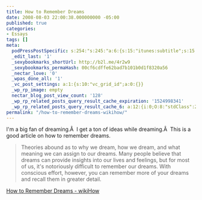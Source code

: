 ```yaml
---
title: How to Remember Dreams
date: 2008-08-03 22:00:38.000000000 -05:00
published: true
categories:
- Essays
tags: []
meta:
  podPressPostSpecific: s:254:"s:245:"a:6:{s:15:"itunes:subtitle";s:15:"##PostExcerpt##";s:14:"itunes:summary";s:15:"##PostExcerpt##";s:15:"itunes:keywords";s:17:"##WordPressCats##";s:13:"itunes:author";s:10:"##Global##";s:15:"itunes:explicit";s:2:"No";s:12:"itunes:block";s:2:"No";}";";
  _edit_last: '1'
  _sexybookmarks_shortUrl: http://b2l.me/4r2w9
  _sexybookmarks_permaHash: 00cf6cdffe62bad7b101b0d1f8320a56
  _nectar_love: '0'
  _wpas_done_all: '1'
  _vc_post_settings: a:1:{s:10:"vc_grid_id";a:0:{}}
  _wp_rp_image: empty
  nectar_blog_post_view_count: '128'
  _wp_rp_related_posts_query_result_cache_expiration: '1524998341'
  _wp_rp_related_posts_query_result_cache_6: a:12:{i:0;O:8:"stdClass":2:{s:7:"post_id";s:3:"386";s:5:"score";s:17:"61.91451553140016";}i:1;O:8:"stdClass":2:{s:7:"post_id";s:4:"1162";s:5:"score";s:17:"56.85325773327088";}i:2;O:8:"stdClass":2:{s:7:"post_id";s:3:"391";s:5:"score";s:17:"55.81776148574671";}i:3;O:8:"stdClass":2:{s:7:"post_id";s:4:"2345";s:5:"score";s:17:"49.66341627484776";}i:4;O:8:"stdClass":2:{s:7:"post_id";s:2:"89";s:5:"score";s:18:"24.790634685160803";}i:5;O:8:"stdClass":2:{s:7:"post_id";s:2:"30";s:5:"score";s:18:"23.720654824664273";}i:6;O:8:"stdClass":2:{s:7:"post_id";s:3:"344";s:5:"score";s:18:"20.241552300928255";}i:7;O:8:"stdClass":2:{s:7:"post_id";s:4:"1441";s:5:"score";s:18:"19.270022199975678";}i:8;O:8:"stdClass":2:{s:7:"post_id";s:3:"627";s:5:"score";s:18:"18.497620087356378";}i:9;O:8:"stdClass":2:{s:7:"post_id";s:2:"18";s:5:"score";s:17:"18.17693478720602";}i:10;O:8:"stdClass":2:{s:7:"post_id";s:4:"3412";s:5:"score";s:18:"17.950249913311154";}i:11;O:8:"stdClass":2:{s:7:"post_id";s:4:"2105";s:5:"score";s:18:"17.510126143782692";}}
permalink: "/how-to-remember-dreams-wikihow/"
---
```

I'm a big fan of dreaming.Â  I get a ton of ideas while dreaming.Â  This is a good article on how to remember dreams.
>Theories abound as to why we dream, how we dream, and what meaning we can assign to our dreams. Many people believe that dreams can provide insights into our lives and feelings, but for most of us, it's notoriously difficult to remember our dreams. With conscious effort, however, you can remember more of your dreams and recall them in greater detail.</blockquote>
<p><a href="http://www.wikihow.com/Remember-Dreams" rel="nofollow">How to Remember Dreams - wikiHow</a></p>
